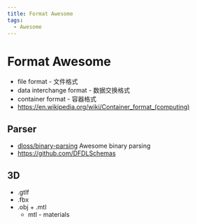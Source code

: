 ```yaml
---
title: Format Awesome
tags:
  - Awesome
---
```


# Format Awesome

- file format - 文件格式
- data interchange format - 数据交换格式
- container format - 容器格式
- https://en.wikipedia.org/wiki/Container_format_(computing)

## Parser

- [dloss/binary-parsing](https://github.com/dloss/binary-parsing)
  Awesome binary parsing
- https://github.com/DFDLSchemas

## 3D

- .gtlf
- .fbx
- .obj + .mtl
  - mtl - materials
